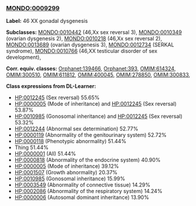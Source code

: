 
### [MONDO:0009299](http://purl.obolibrary.org/obo/MONDO_0009299)
**Label:** 46 XX gonadal dysgenesis

**Subclasses:** [MONDO:0010442](http://purl.obolibrary.org/obo/MONDO_0010442) (46,Xx sex reversal 3), [MONDO:0010349](http://purl.obolibrary.org/obo/MONDO_0010349) (ovarian dysgenesis 2), [MONDO:0010218](http://purl.obolibrary.org/obo/MONDO_0010218) (46,Xx sex reversal 2), [MONDO:0013689](http://purl.obolibrary.org/obo/MONDO_0013689) (ovarian dysgenesis 3), [MONDO:0012734](http://purl.obolibrary.org/obo/MONDO_0012734) (SERKAL syndrome), [MONDO:0010766](http://purl.obolibrary.org/obo/MONDO_0010766) (46,XX testicular disorder of sex development), 

**Corr. equiv. classes:** [Orphanet:139466](http://www.orpha.net/ORDO/Orphanet_139466), [Orphanet:393](http://www.orpha.net/ORDO/Orphanet_393), [OMIM:614324](http://purl.obolibrary.org/obo/OMIM_614324), [OMIM:300510](http://purl.obolibrary.org/obo/OMIM_300510), [OMIM:611812](http://purl.obolibrary.org/obo/OMIM_611812), [OMIM:400045](http://purl.obolibrary.org/obo/OMIM_400045), [OMIM:278850](http://purl.obolibrary.org/obo/OMIM_278850), [OMIM:300833](http://purl.obolibrary.org/obo/OMIM_300833), 

**Class expressions from DL-Learner:**

- [HP:0012245](http://purl.obolibrary.org/obo/HP_0012245) (Sex reversal) 55.65%
- [HP:0000005](http://purl.obolibrary.org/obo/HP_0000005) (Mode of inheritance) and [HP:0012245](http://purl.obolibrary.org/obo/HP_0012245) (Sex reversal) 53.87%
- [HP:0010985](http://purl.obolibrary.org/obo/HP_0010985) (Gonosomal inheritance) and [HP:0012245](http://purl.obolibrary.org/obo/HP_0012245) (Sex reversal) 53.32%
- [HP:0012244](http://purl.obolibrary.org/obo/HP_0012244) (Abnormal sex determination) 52.77%
- [HP:0000119](http://purl.obolibrary.org/obo/HP_0000119) (Abnormality of the genitourinary system) 52.72%
- [HP:0000118](http://purl.obolibrary.org/obo/HP_0000118) (Phenotypic abnormality) 51.44%
- Thing 51.44%
- [HP:0000001](http://purl.obolibrary.org/obo/HP_0000001) (All) 51.44%
- [HP:0000818](http://purl.obolibrary.org/obo/HP_0000818) (Abnormality of the endocrine system) 40.90%
- [HP:0000005](http://purl.obolibrary.org/obo/HP_0000005) (Mode of inheritance) 39.12%
- [HP:0001507](http://purl.obolibrary.org/obo/HP_0001507) (Growth abnormality) 20.37%
- [HP:0010985](http://purl.obolibrary.org/obo/HP_0010985) (Gonosomal inheritance) 15.99%
- [HP:0003549](http://purl.obolibrary.org/obo/HP_0003549) (Abnormality of connective tissue) 14.29%
- [HP:0002086](http://purl.obolibrary.org/obo/HP_0002086) (Abnormality of the respiratory system) 14.24%
- [HP:0000006](http://purl.obolibrary.org/obo/HP_0000006) (Autosomal dominant inheritance) 13.90%



